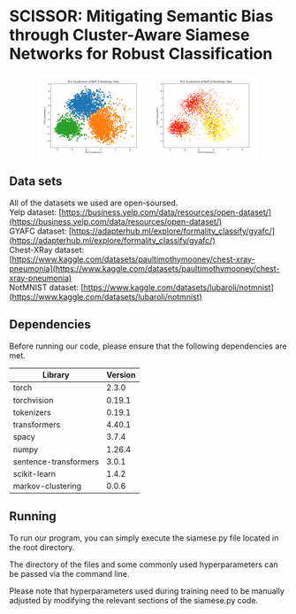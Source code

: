SCISSOR: Mitigating Semantic Bias through Cluster-Aware Siamese Networks for Robust Classification
====

<p align="center">
  <img src="https://github.com/ShuoYangtum/SCISSOR/blob/main/unb.svg" width="200"/>
  <img src="https://github.com/ShuoYangtum/SCISSOR/blob/main/unb_l.svg" width="200"/>
</p>


Data sets
----
All of the datasets we used are open-soursed.<br>
Yelp dataset: [https://business.yelp.com/data/resources/open-dataset/](https://business.yelp.com/data/resources/open-dataset/)<br>
GYAFC dataset: [https://adapterhub.ml/explore/formality_classify/gyafc/](https://adapterhub.ml/explore/formality_classify/gyafc/)<br>
Chest-XRay dataset: [https://www.kaggle.com/datasets/paultimothymooney/chest-xray-pneumonia](https://www.kaggle.com/datasets/paultimothymooney/chest-xray-pneumonia)<br>
NotMNIST dataset: [https://www.kaggle.com/datasets/lubaroli/notmnist](https://www.kaggle.com/datasets/lubaroli/notmnist)<br>

Dependencies
----
Before running our code, please ensure that the following dependencies are met.<br> 

| Library  | Version |
| ------------- | ------------- |
| torch  | 2.3.0  |
| torchvision  | 0.19.1  |
| tokenizers  | 0.19.1  |
| transformers  | 4.40.1  |
| spacy  | 3.7.4  |
| numpy  |  1.26.4  |
| sentence-transformers  | 3.0.1  |
| scikit-learn  | 1.4.2  |
| markov-clustering  | 0.0.6  |

Running
----
To run our program, you can simply execute the siamese.py file located in the root directory.<br> 

The directory of the files and some commonly used hyperparameters can be passed via the command line.<br> 

Please note that hyperparameters used during training need to be manually adjusted by modifying the relevant sections of the siamese.py code.<br> 

